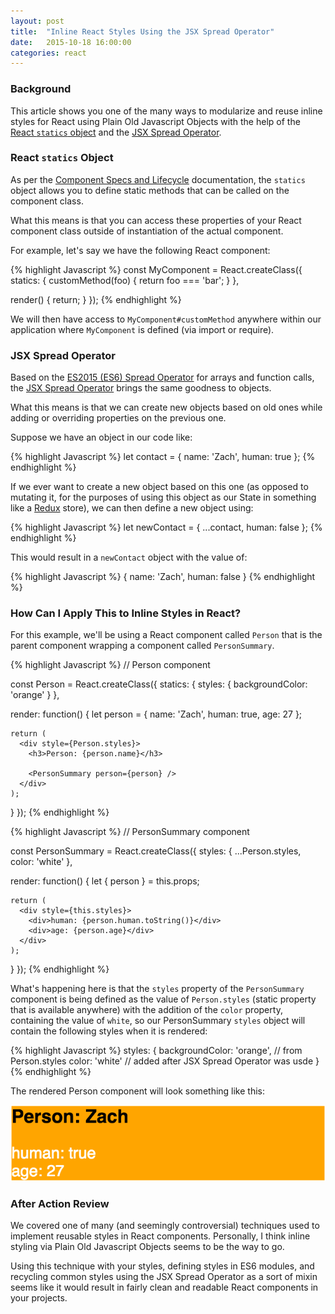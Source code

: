 ```yaml
---
layout: post
title:  "Inline React Styles Using the JSX Spread Operator"
date:   2015-10-18 16:00:00
categories: react
---
```

### Background

This article shows you one of the many ways to modularize and reuse inline styles for React using Plain Old Javascript Objects with the help of the [React `statics` object][react_statics] and the [JSX Spread Operator][jsx_spread].

### React `statics` Object

As per the [Component Specs and Lifecycle][react_statics] documentation, the `statics` object allows you to define static methods that can be called on the component class.

What this means is that you can access these properties of your React component class outside of instantiation of the actual component.

For example, let's say we have the following React component:

{% highlight Javascript %}
const MyComponent = React.createClass({
  statics: {
    customMethod(foo) {
      return foo === 'bar';
    }
  },

  render() {
    return;
  }
});
{% endhighlight %}

We will then have access to `MyComponent#customMethod` anywhere within our application where `MyComponent` is defined (via import or require).

### JSX Spread Operator

Based on the [ES2015 (ES6) Spread Operator][es6_spread] for arrays and function calls, the [JSX Spread Operator][jsx_spread] brings the same goodness to objects.

What this means is that we can create new objects based on old ones while adding or overriding properties on the previous one.

Suppose we have an object in our code like:

{% highlight Javascript %}
let contact = {
  name: 'Zach',
  human: true
};
{% endhighlight %}

If we ever want to create a new object based on this one (as opposed to mutating it, for the purposes of using this object as our State in something like a [Redux][redux] store), we can then define a new object using:

{% highlight Javascript %}
let newContact = {
  ...contact,
  human: false
};
{% endhighlight %}

This would result in a `newContact` object with the value of:

{% highlight Javascript %}
{
  name: 'Zach',
  human: false
}
{% endhighlight %}

### How Can I Apply This to Inline Styles in React?

For this example, we'll be using a React component called `Person` that is the parent component wrapping a component called `PersonSummary`.

{% highlight Javascript %}
// Person component

const Person = React.createClass({
  statics: {
    styles: {
      backgroundColor: 'orange'
    }
  },

  render: function() {
    let person = {
      name: 'Zach',
      human: true,
      age: 27
    };

    return (
      <div style={Person.styles}>
        <h3>Person: {person.name}</h3>

        <PersonSummary person={person} />
      </div>
    );
  }
});
{% endhighlight %}

{% highlight Javascript %}
// PersonSummary component

const PersonSummary = React.createClass({
  styles: {
    ...Person.styles,
    color: 'white'
  },

  render: function() {
    let { person } = this.props;

    return (
      <div style={this.styles}>
        <div>human: {person.human.toString()}</div>
        <div>age: {person.age}</div>
      </div>
    );
  }
});
{% endhighlight %}

What's happening here is that the `styles` property of the `PersonSummary` component is being defined as the value of `Person.styles` (static property that is available anywhere) with the addition of the `color` property, containing the value of `white`, so our PersonSummary `styles` object will contain the following styles when it is rendered:

{% highlight Javascript %}
styles: {
  backgroundColor: 'orange', // from Person.styles
  color: 'white'             // added after JSX Spread Operator was usde
}
{% endhighlight %}

The rendered Person component will look something like this:

![](/assets/styles.png)

### After Action Review

We covered one of many (and seemingly controversial) techniques used to implement reusable styles in React components. Personally, I think inline styling via Plain Old Javascript Objects seems to be the way to go.

Using this technique with your styles, defining styles in ES6 modules, and recycling common styles using the JSX Spread Operator as a sort of mixin seems like it would result in fairly clean and readable React components in your projects.

[react_statics]: https://facebook.github.io/react/docs/component-specs.html#statics
[es6_spread]: https://developer.mozilla.org/en-US/docs/Web/JavaScript/Reference/Operators/Spread_operator
[jsx_spread]: https://facebook.github.io/react/docs/jsx-spread.html
[redux]: http://redux.js.org/
